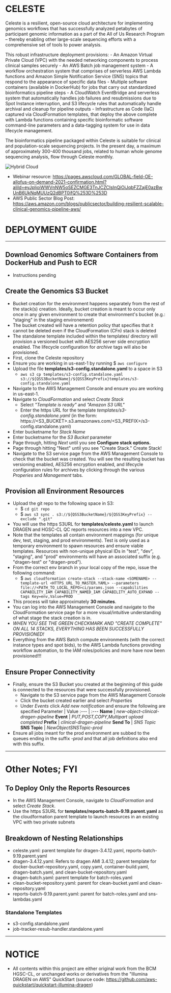 # CELESTE #
Celeste is a resilient, open-source cloud architecture for implementing genomics workflows that has successfully analyzed petabytes of participant genomic information as a part of the All of Us Research Program – thereby enabling other large-scale sequencing efforts with a comprehensive set of tools to power analysis.

This robust infrastructure deployment provisions:
    - An Amazon Virtual Private Cloud (VPC) with the needed networking components to process clinical samples securely
    - An AWS Batch job management system
    - A workflow orchestration system that comprises of serverless AWS Lambda functions and Amazon Simple Notification Service (SNS) topics that respond to the appearance of specific data files
    - Multiple software containers (available in DockerHub) for jobs that carry out standardized bioinformatics pipeline steps
    - A CloudWatch EventBridge and serverless system that automatically handles job failures and resubmissions due to Spot Instance interruption, and S3 lifecycle rules that automatically handle archival and cleanup for pipeline outputs
    - Infrastructure as Code (IaC) captured via CloudFormation templates, that deploy the above complete with Lambda functions containing specific bioinformatic software command-line parameters and a data-tagging system for use in data lifecycle management. 

The bioinformatics pipeline packaged within Celeste is suitable for clinical and population-scale sequencing projects. In the present day, a maximum of approximately 300-400 thousand jobs, related to human whole genome sequencing analysis, flow through Celeste monthly. 

![Hybrid Cloud](https://user-images.githubusercontent.com/35316399/195458866-5ea07ba1-e7ed-4af5-9e78-b3ebd0dea91b.png)

* Webinar resource: https://pages.awscloud.com/GLOBAL-field-OE-allofus-on-demand-2021-confirmation.html?aliId=eyJpIjoiWWVnNW5oSEZCMGE3TnJCZCIsInQiOiJqbFZZajE0azBwUnB6UkNqMUUzQ2dBPT0ifQ%253D%253D
* AWS Public Sector Blog Post: https://aws.amazon.com/blogs/publicsector/building-resilient-scalable-clinical-genomics-pipeline-aws/

# DEPLOYMENT GUIDE #
---
## Download Genomics Software Containers from DockerHub and Push to ECR ###
* Instructions pending
## Create the Genomics S3 Bucket ##
* Bucket creation for the environment happens separately from the rest of the stack(s) creation. Ideally, bucket creation is meant to occur only once in any given environment to create that environment's bucket (e.g.: "staging" in the staging environement)
* The bucket created will have a retention policy that specifies that it cannot be deleted even if the CloudFormation (CFn) stack is deleted
* The standalone template included within the templates/ directory will provision a versioned bucket with AES256 server side encryption enabled. The lifecycle configuration for *archive* tags will also be provisioned.
* First, clone the Celeste repository
* Ensure you are working in us-east-1 by running $ `aws configure`
* Upload the file **templates/s3-config.standalone.yaml** to a space in S3
    - `aws s3 cp templates/s3-config.standalone.yaml s3://${QSS3BucketName}/${QSS3KeyPrefix}templates/s3-config.standalone.yaml`
* Navigate to the AWS Management Console and ensure you are working in us-east-1. 
* Navigate to *CloudFormation* and select *Create Stack*
    - Select *"Template is ready"* and *"Amazon S3 URL"*
    - Enter the https URL for the template *templates/s3-config.standalone.yaml* (in the form: https://<S3_BUCKET>.s3.amazonaws.com/<S3_PREFIX>/s3-config.standalone.yaml)
* Enter bucketname for *Stack Name*
* Enter bucketname for the *S3 Bucket* parameter
* Page through, hitting *Next* until you see **Configure stack options.**
* Page through hitting "Next" until you see "Create Stack." Create Stack!
* Navigate to the S3 service page from the AWS Management Console to check that the bucket was created. You will see the resulting bucket has versioning enabled, AES256 encryption enabled, and lifecycle configuration rules for archives by clicking through the various *Properies* and *Management* tabs.
## Provision all Environment Resources ##
* Upload the git repo to the following space in S3:
    - $ `cd git repo`
    - $ `aws s3 sync . s3://${QSS3BucketName}/${QSS3KeyPrefix} --exclude ".git"` 
* You will use the https S3URL for **templates/celeste.yaml** to launch DRAGEN and HGSC-CL QC reports resources into a new VPC.
* Note that the templates all contain environment mappings (for unique dev, test, staging, and prod environments). Test is only used as a temporary environment to spawn resources and ensure viable templates. Resources with non-unique physical IDs in "test", "dev", "staging", and "prod" environments will have an associated suffix (e.g. "dragen-test" or "dragen-prod").
* From the correct env branch in your local copy of the repo, issue the following command:
    - $ `aws cloudformation create-stack --stack-name <SOMENAME> --template-url <HTTPS_URL_TO_MASTER.YAML> --parameters file://<PATH_TO_LOCAL_REPO>ci/params.json --capabilities CAPABILITY_IAM CAPABILITY_NAMED_IAM CAPABILITY_AUTO_EXPAND --tags Key=env,Value=PROD`
* This process will take approximately **30 minutes**.
* You can log into the AWS Management Console and navigate to the CloudFormation service page for a more visual/intuitive understanding of what stage the stack creation is in.
* *WHEN YOU SEE THE GREEN CHECKMARK AND "CREATE COMPLETE" ON ALL 14 STACKS, EVERYTHING HAS BEEN SUCCESSFULLY PROVISIONED!*
* Everything from the AWS Batch compute environments (with the correct instance types and spot bids), to the AWS Lambda functions providing workflow automation, to the IAM roles/policies and more have now been provisioned!!!
## Ensure Proper Connectivity ##
* Finally, ensure the S3 Bucket you created at the beginning of this guide is connected to the resources that were successfully provisioned.
    - Navigate to the S3 service page from the AWS Management Console
    - Click the bucket created earlier and select *Properties*
    - Under *Events* click *Add new notification* and ensure the following are specified
    Parameter |   Value
    :--- |     :--- 
    **Name** |    *new-object-clinical-dragen-pipeline*
    **Event** |    *PUT,POST,COPY,Multipart upload completed*
    **Prefix** |    *clinical-dragen-pipeline*
    **Send To** |    *SNS Topic*
    **SNS Topic** | *NewObjectSNSTopic-prod*
* Ensure all jobs meant for the prod environment are subbed to the queues ending in the suffix *-prod* and that all job definitions also end with this suffix.
---
# Other Notes; FYI #
## To Deploy Only the Reports Resources ## 
* In the AWS Management Console, navigate to *CloudFormation* and select *Create Stack*.
* Use the https S3URL for **templates/reports-batch-9.19.parent.yaml** as the cloudformation parent template to launch resources in an existing VPC with two private subnets
## Breakdown of Nesting Relationships ##
* celeste.yaml: parent template for dragen-3.4.12.yaml, reports-batch-9.19.parent.yaml
* dragen-3.4.12.yaml: Refers to dragen AMI 3.4.12; parent template for docker-bucket-repository.yaml, copy.yaml, container-build.yaml, dragen-batch.yaml, and clean-bucket-repository.yaml
* dragen-batch.yaml: parent template for batch-roles.yaml
* clean-bucket-repository.yaml: parent for clean-bucket.yaml and clean-repository.yaml
* reports-batch-9.19.parent.yaml: parent for batch-roles.yaml and sns-lambdas.yaml
### Standalone Templates ###
* s3-config.standalone.yaml
* job-tracker-resub-handler.standalone.yaml
---
# NOTICE #
* All contents within this project are either original work from the BCM HGSC-CL, or unchanged works or derivatives from the "Illumina DRAGEN on AWS" QuickStart (source code: https://github.com/aws-quickstart/quickstart-illumina-dragen)
